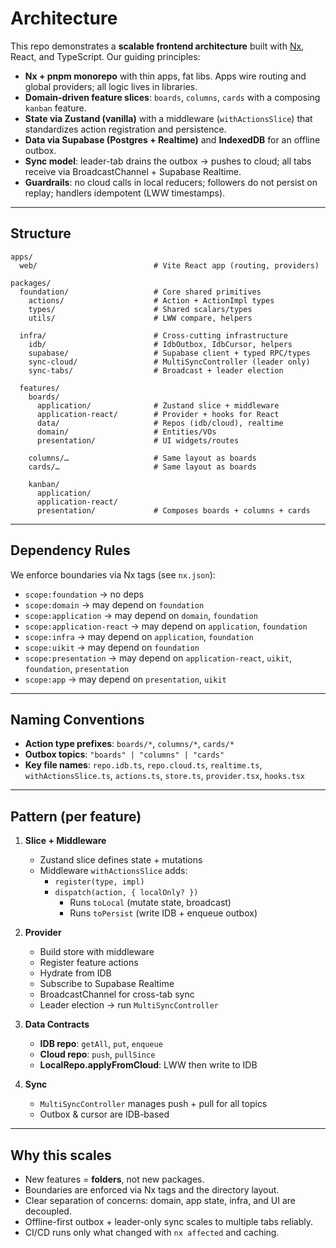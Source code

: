 # Architecture

This repo demonstrates a **scalable frontend architecture** built with [Nx](https://nx.dev/), React, and TypeScript.
Our guiding principles:

- **Nx + pnpm monorepo** with thin apps, fat libs. Apps wire routing and global providers; all logic lives in libraries.
- **Domain-driven feature slices**: `boards`, `columns`, `cards` with a composing `kanban` feature.
- **State via Zustand (vanilla)** with a middleware (`withActionsSlice`) that standardizes action registration and persistence.
- **Data via Supabase (Postgres + Realtime)** and **IndexedDB** for an offline outbox.
- **Sync model**: leader-tab drains the outbox → pushes to cloud; all tabs receive via BroadcastChannel + Supabase Realtime.
- **Guardrails**: no cloud calls in local reducers; followers do not persist on replay; handlers idempotent (LWW timestamps).

---

## Structure

```
apps/
  web/                          # Vite React app (routing, providers)

packages/
  foundation/                   # Core shared primitives
    actions/                    # Action + ActionImpl types
    types/                      # Shared scalars/types
    utils/                      # LWW compare, helpers

  infra/                        # Cross-cutting infrastructure
    idb/                        # IdbOutbox, IdbCursor, helpers
    supabase/                   # Supabase client + typed RPC/types
    sync-cloud/                 # MultiSyncController (leader only)
    sync-tabs/                  # Broadcast + leader election

  features/
    boards/
      application/              # Zustand slice + middleware
      application-react/        # Provider + hooks for React
      data/                     # Repos (idb/cloud), realtime
      domain/                   # Entities/VOs
      presentation/             # UI widgets/routes

    columns/…                   # Same layout as boards
    cards/…                     # Same layout as boards

    kanban/
      application/
      application-react/
      presentation/             # Composes boards + columns + cards
```

---

## Dependency Rules

We enforce boundaries via Nx tags (see `nx.json`):

- `scope:foundation` → no deps
- `scope:domain` → may depend on `foundation`
- `scope:application` → may depend on `domain`, `foundation`
- `scope:application-react` → may depend on `application`, `foundation`
- `scope:infra` → may depend on `application`, `foundation`
- `scope:uikit` → may depend on `foundation`
- `scope:presentation` → may depend on `application-react`, `uikit`, `foundation`, `presentation`
- `scope:app` → may depend on `presentation`, `uikit`

---

## Naming Conventions

- **Action type prefixes**: `boards/*`, `columns/*`, `cards/*`
- **Outbox topics**: `"boards" | "columns" | "cards"`
- **Key file names**: `repo.idb.ts`, `repo.cloud.ts`, `realtime.ts`, `withActionsSlice.ts`, `actions.ts`, `store.ts`, `provider.tsx`, `hooks.tsx`

---

## Pattern (per feature)

1) **Slice + Middleware**
   - Zustand slice defines state + mutations
   - Middleware `withActionsSlice` adds:
     - `register(type, impl)`
     - `dispatch(action, { localOnly? })`
       - Runs `toLocal` (mutate state, broadcast)
       - Runs `toPersist` (write IDB + enqueue outbox)

2) **Provider**
   - Build store with middleware
   - Register feature actions
   - Hydrate from IDB
   - Subscribe to Supabase Realtime
   - BroadcastChannel for cross-tab sync
   - Leader election → run `MultiSyncController`

3) **Data Contracts**
   - **IDB repo**: `getAll`, `put`, `enqueue`
   - **Cloud repo**: `push`, `pullSince`
   - **LocalRepo.applyFromCloud**: LWW then write to IDB

4) **Sync**
   - `MultiSyncController` manages push + pull for all topics
   - Outbox & cursor are IDB-based

---

## Why this scales

- New features = **folders**, not new packages.
- Boundaries are enforced via Nx tags and the directory layout.
- Clear separation of concerns: domain, app state, infra, and UI are decoupled.
- Offline-first outbox + leader-only sync scales to multiple tabs reliably.
- CI/CD runs only what changed with `nx affected` and caching.


